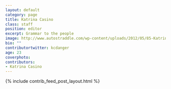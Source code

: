```yaml
---
layout: default
category: page
title: Katrina Casino
class: staff
position: editor
excerpt: Grammar to the people
image: http://www.autostraddle.com/wp-content/uploads/2012/05/85-Katrina-Casino.jpeg
bio: ""
contributortwitter: kcdanger
age: 23
coverphoto: 
contributors: 
- Katrina Casino
---
```

{% include contrib_feed_post_layout.html %}
